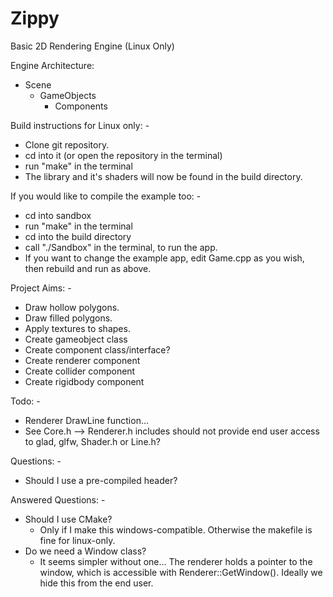 # Zippy
Basic 2D Rendering Engine (Linux Only)

Engine Architecture:
 - Scene
 	 - GameObjects
	  	- Components

Build instructions for Linux only: - 
 - Clone git repository.
 - cd into it (or open the repository in the terminal)
 - run "make" in the terminal
 - The library and it's shaders will now be found in the build directory.

If you would like to compile the example too: -
 - cd into sandbox
 - run "make" in the terminal
 - cd into the build directory
 - call "./Sandbox" in the terminal, to run the app.
 - If you want to change the example app, edit Game.cpp as you wish, then rebuild and run as above.

Project Aims: -
 - Draw hollow polygons.
 - Draw filled polygons.
 - Apply textures to shapes.
 - Create gameobject class
 - Create component class/interface?
 - Create renderer component
 - Create collider component
 - Create rigidbody component

Todo: -
 - Renderer DrawLine function...
 - See Core.h --> Renderer.h includes should not provide end user access to glad, glfw, Shader.h or Line.h?




Questions: -
 - Should I use a pre-compiled header? 

Answered Questions: -
  - Should I use CMake?
 	 - Only if I make this windows-compatible. Otherwise the makefile is fine for linux-only.
  - Do we need a Window class? 
	 - It seems simpler without one... The renderer holds a pointer to the window, which is accessible with Renderer::GetWindow(). Ideally we hide this from the end user.



